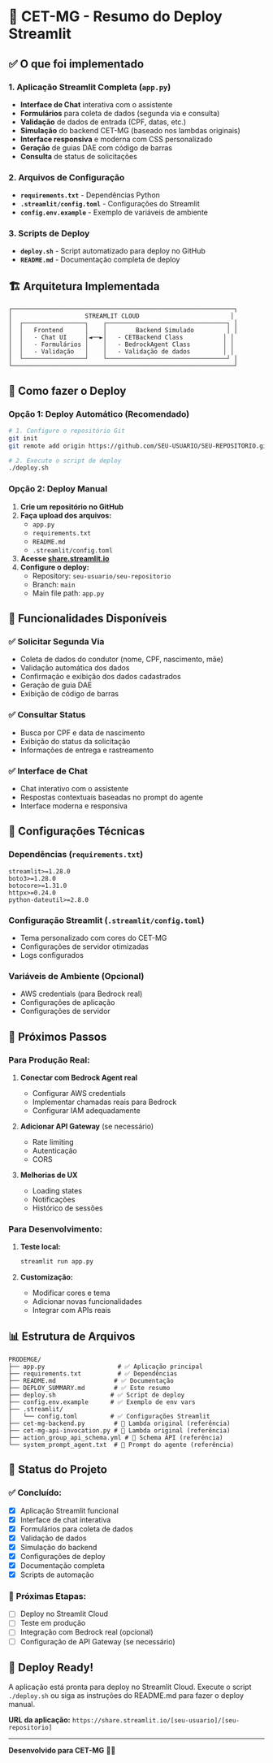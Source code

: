 # 🚗 CET-MG - Resumo do Deploy Streamlit

## ✅ O que foi implementado

### 1. **Aplicação Streamlit Completa** (`app.py`)
- **Interface de Chat** interativa com o assistente
- **Formulários** para coleta de dados (segunda via e consulta)
- **Validação** de dados de entrada (CPF, datas, etc.)
- **Simulação** do backend CET-MG (baseado nos lambdas originais)
- **Interface responsiva** e moderna com CSS personalizado
- **Geração** de guias DAE com código de barras
- **Consulta** de status de solicitações

### 2. **Arquivos de Configuração**
- **`requirements.txt`** - Dependências Python
- **`.streamlit/config.toml`** - Configurações do Streamlit
- **`config.env.example`** - Exemplo de variáveis de ambiente

### 3. **Scripts de Deploy**
- **`deploy.sh`** - Script automatizado para deploy no GitHub
- **`README.md`** - Documentação completa de deploy

## 🏗️ Arquitetura Implementada

```
┌─────────────────────────────────────────────────────────────┐
│                    STREAMLIT CLOUD                         │
│  ┌─────────────────┐    ┌─────────────────────────────────┐ │
│  │   Frontend      │    │        Backend Simulado         │ │
│  │   - Chat UI     │◄──►│   - CETBackend Class           │ │
│  │   - Formulários │    │   - BedrockAgent Class         │ │
│  │   - Validação   │    │   - Validação de dados         │ │
│  └─────────────────┘    └─────────────────────────────────┘ │
└─────────────────────────────────────────────────────────────┘
```

## 🚀 Como fazer o Deploy

### Opção 1: Deploy Automático (Recomendado)
```bash
# 1. Configure o repositório Git
git init
git remote add origin https://github.com/SEU-USUARIO/SEU-REPOSITORIO.git

# 2. Execute o script de deploy
./deploy.sh
```

### Opção 2: Deploy Manual
1. **Crie um repositório no GitHub**
2. **Faça upload dos arquivos:**
   - `app.py`
   - `requirements.txt`
   - `README.md`
   - `.streamlit/config.toml`
3. **Acesse [share.streamlit.io](https://share.streamlit.io)**
4. **Configure o deploy:**
   - Repository: `seu-usuario/seu-repositorio`
   - Branch: `main`
   - Main file path: `app.py`

## 📱 Funcionalidades Disponíveis

### ✅ **Solicitar Segunda Via**
- Coleta de dados do condutor (nome, CPF, nascimento, mãe)
- Validação automática dos dados
- Confirmação e exibição dos dados cadastrados
- Geração de guia DAE
- Exibição de código de barras

### ✅ **Consultar Status**
- Busca por CPF e data de nascimento
- Exibição do status da solicitação
- Informações de entrega e rastreamento

### ✅ **Interface de Chat**
- Chat interativo com o assistente
- Respostas contextuais baseadas no prompt do agente
- Interface moderna e responsiva

## 🔧 Configurações Técnicas

### **Dependências** (`requirements.txt`)
```
streamlit>=1.28.0
boto3>=1.28.0
botocore>=1.31.0
httpx>=0.24.0
python-dateutil>=2.8.0
```

### **Configuração Streamlit** (`.streamlit/config.toml`)
- Tema personalizado com cores do CET-MG
- Configurações de servidor otimizadas
- Logs configurados

### **Variáveis de Ambiente** (Opcional)
- AWS credentials (para Bedrock real)
- Configurações de aplicação
- Configurações de servidor

## 🎯 Próximos Passos

### **Para Produção Real:**
1. **Conectar com Bedrock Agent real**
   - Configurar AWS credentials
   - Implementar chamadas reais para Bedrock
   - Configurar IAM adequadamente

2. **Adicionar API Gateway** (se necessário)
   - Rate limiting
   - Autenticação
   - CORS

3. **Melhorias de UX**
   - Loading states
   - Notificações
   - Histórico de sessões

### **Para Desenvolvimento:**
1. **Teste local:**
   ```bash
   streamlit run app.py
   ```

2. **Customização:**
   - Modificar cores e tema
   - Adicionar novas funcionalidades
   - Integrar com APIs reais

## 📊 Estrutura de Arquivos

```
PRODEMGE/
├── app.py                    # ✅ Aplicação principal
├── requirements.txt          # ✅ Dependências
├── README.md                # ✅ Documentação
├── DEPLOY_SUMMARY.md        # ✅ Este resumo
├── deploy.sh               # ✅ Script de deploy
├── config.env.example      # ✅ Exemplo de env vars
├── .streamlit/
│   └── config.toml         # ✅ Configurações Streamlit
├── cet-mg-backend.py        # 📄 Lambda original (referência)
├── cet-mg-api-invocation.py # 📄 Lambda original (referência)
├── action_group_api_schema.yml # 📄 Schema API (referência)
└── system_prompt_agent.txt  # 📄 Prompt do agente (referência)
```

## 🎉 Status do Projeto

### ✅ **Concluído:**
- [x] Aplicação Streamlit funcional
- [x] Interface de chat interativa
- [x] Formulários para coleta de dados
- [x] Validação de dados
- [x] Simulação do backend
- [x] Configurações de deploy
- [x] Documentação completa
- [x] Scripts de automação

### 🔄 **Próximas Etapas:**
- [ ] Deploy no Streamlit Cloud
- [ ] Teste em produção
- [ ] Integração com Bedrock real (opcional)
- [ ] Configuração de API Gateway (se necessário)

## 🚀 **Deploy Ready!**

A aplicação está pronta para deploy no Streamlit Cloud. Execute o script `./deploy.sh` ou siga as instruções do README.md para fazer o deploy manual.

**URL da aplicação:** `https://share.streamlit.io/[seu-usuario]/[seu-repositorio]`

---

**Desenvolvido para CET-MG** 🚗✨
